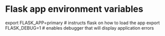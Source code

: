 # Flask app environment variables

export FLASK_APP=primary # instructs flask on how to load the app
export FLASK_DEBUG=1 # enables debugger that will display application errors


